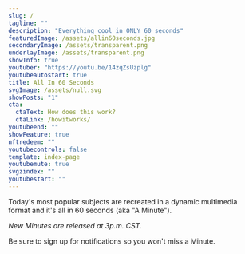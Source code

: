 ```yaml
---
slug: /
tagline: ""
description: "Everything cool in ONLY 60 seconds"
featuredImage: /assets/allin60seconds.jpg
secondaryImage: /assets/transparent.png
underlayImage: /assets/transparent.png
showInfo: true
youtuber: "https://youtu.be/14zqZsUzplg"
youtubeautostart: true
title: All In 60 Seconds
svgImage: /assets/null.svg
showPosts: "1"
cta:
  ctaText: How does this work?
  ctaLink: /howitworks/
youtubeend: ""
showFeature: true
nftredeem: ""
youtubecontrols: false
template: index-page
youtubemute: true
svgzindex: ""
youtubestart: ""
---
```


Today's most popular subjects are recreated in a dynamic multimedia format and it's all in 60 seconds (aka "A Minute").

<em>New Minutes are released at 3p.m. CST.</em>

Be sure to sign up for notifications so you won't miss a Minute.